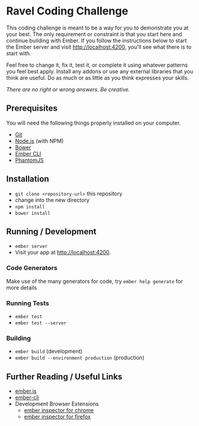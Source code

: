 # Ravel Coding Challenge

This coding challenge is meant to be a way for you to demonstrate you at your best. The only requirement or constraint is that you start here and continue building with Ember. If you follow the instructions below to start the Ember server and visit [http://localhost:4200](http://localhost:4200), you'll see what there is to start with.

Feel free to change it, fix it, test it, or complete it using whatever patterns you feel best apply. Install any addons or use any external libraries that you think are useful. Do as much or as little as you think expresses your skills. 

*There are no right or wrong answers. Be creative.* 

## Prerequisites

You will need the following things properly installed on your computer.

* [Git](http://git-scm.com/)
* [Node.js](http://nodejs.org/) (with NPM)
* [Bower](http://bower.io/)
* [Ember CLI](http://www.ember-cli.com/)
* [PhantomJS](http://phantomjs.org/)

## Installation

* `git clone <repository-url>` this repository
* change into the new directory
* `npm install`
* `bower install`

## Running / Development

* `ember server`
* Visit your app at [http://localhost:4200](http://localhost:4200).

### Code Generators

Make use of the many generators for code, try `ember help generate` for more details

### Running Tests

* `ember test`
* `ember test --server`

### Building

* `ember build` (development)
* `ember build --environment production` (production)

## Further Reading / Useful Links

* [ember.js](http://emberjs.com/)
* [ember-cli](http://www.ember-cli.com/)
* Development Browser Extensions
  * [ember inspector for chrome](https://chrome.google.com/webstore/detail/ember-inspector/bmdblncegkenkacieihfhpjfppoconhi)
  * [ember inspector for firefox](https://addons.mozilla.org/en-US/firefox/addon/ember-inspector/)

